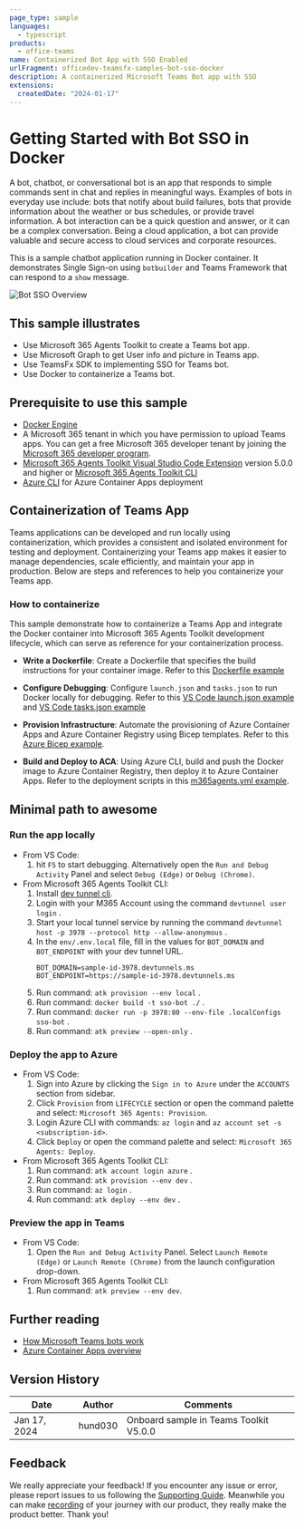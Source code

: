 ```yaml
---
page_type: sample
languages:
  - typescript
products:
  - office-teams
name: Containerized Bot App with SSO Enabled
urlFragment: officedev-teamsfx-samples-bot-sso-docker
description: A containerized Microsoft Teams Bot app with SSO
extensions:
  createdDate: "2024-01-17"
---
```


# Getting Started with Bot SSO in Docker

A bot, chatbot, or conversational bot is an app that responds to simple commands sent in chat and replies in meaningful ways. Examples of bots in everyday use include: bots that notify about build failures, bots that provide information about the weather or bus schedules, or provide travel information. A bot interaction can be a quick question and answer, or it can be a complex conversation. Being a cloud application, a bot can provide valuable and secure access to cloud services and corporate resources.

This is a sample chatbot application running in Docker container. It demonstrates Single Sign-on using `botbuilder` and Teams Framework that can respond to a `show` message.

![Bot SSO Overview](assets/sampleDemo.gif)

## This sample illustrates

- Use Microsoft 365 Agents Toolkit to create a Teams bot app.
- Use Microsoft Graph to get User info and picture in Teams app.
- Use TeamsFx SDK to implementing SSO for Teams bot.
- Use Docker to containerize a Teams bot.

## Prerequisite to use this sample

- [Docker Engine](https://docs.docker.com/engine/install/)
- A Microsoft 365 tenant in which you have permission to upload Teams apps. You can get a free Microsoft 365 developer tenant by joining the [Microsoft 365 developer program](https://developer.microsoft.com/en-us/microsoft-365/dev-program).
- [Microsoft 365 Agents Toolkit Visual Studio Code Extension](https://aka.ms/teams-toolkit) version 5.0.0 and higher or [Microsoft 365 Agents Toolkit CLI](https://aka.ms/teamsfx-toolkit-cli)
- [Azure CLI](https://learn.microsoft.com/cli/azure/install-azure-cli) for Azure Container Apps deployment

## Containerization of Teams App

Teams applications can be developed and run locally using containerization, which provides a consistent and isolated environment for testing and deployment. Containerizing your Teams app makes it easier to manage dependencies, scale efficiently, and maintain your app in production. Below are steps and references to help you containerize your Teams app.

### How to containerize

This sample demonstrate how to containerize a Teams App and integrate the Docker container into Microsoft 365 Agents Toolkit development lifecycle, which can serve as reference for your containerization process.

- **Write a Dockerfile**: Create a Dockerfile that specifies the build instructions for your container image. Refer to this [Dockerfile example](./Dockerfile)

- **Configure Debugging**: Configure `launch.json` and `tasks.json` to run Docker locally for debugging. Refer to this [VS Code launch.json example](./.vscode/launch.json) and [VS Code tasks.json example](./.vscode/tasks.json)

- **Provision Infrastructure**: Automate the provisioning of Azure Container Apps and Azure Container Registry using Bicep templates. Refer to this [Azure Bicep example](./infra/azure.bicep).

- **Build and Deploy to ACA**: Using Azure CLI, build and push the Docker image to Azure Container Registry, then deploy it to Azure Container Apps. Refer to the deployment scripts in this [m365agents.yml example](./m365agents.yml).

## Minimal path to awesome

### Run the app locally

- From VS Code:
  1. hit `F5` to start debugging. Alternatively open the `Run and Debug Activity` Panel and select `Debug (Edge)` or `Debug (Chrome)`.
- From Microsoft 365 Agents Toolkit CLI:
  1.  Install [dev tunnel cli](https://aka.ms/teamsfx-install-dev-tunnel).
  1.  Login with your M365 Account using the command `devtunnel user login` .
  1.  Start your local tunnel service by running the command `devtunnel host -p 3978 --protocol http --allow-anonymous` .
  1.  In the `env/.env.local` file, fill in the values for `BOT_DOMAIN` and `BOT_ENDPOINT` with your dev tunnel URL.
      ```
      BOT_DOMAIN=sample-id-3978.devtunnels.ms
      BOT_ENDPOINT=https://sample-id-3978.devtunnels.ms
      ```
  1.  Run command: `atk provision --env local` .
  1.  Run command: `docker build -t sso-bot ./` .
  1.  Run command: `docker run -p 3978:80 --env-file .localConfigs sso-bot` .
  1.  Run command: `atk preview --open-only` .

### Deploy the app to Azure

- From VS Code:
  1. Sign into Azure by clicking the `Sign in to Azure` under the `ACCOUNTS` section from sidebar.
  1. Click `Provision` from `LIFECYCLE` section or open the command palette and select: `Microsoft 365 Agents: Provision`.
  1. Login Azure CLI with commands: `az login` and `az account set -s <subscription-id>`.
  1. Click `Deploy` or open the command palette and select: `Microsoft 365 Agents: Deploy`.
- From Microsoft 365 Agents Toolkit CLI:
  1. Run command: `atk account login azure` .
  1. Run command: `atk provision --env dev` .
  1. Run command: `az login` .
  1. Run command: `atk deploy --env dev` .

### Preview the app in Teams

- From VS Code:
  1. Open the `Run and Debug Activity` Panel. Select `Launch Remote (Edge)` or `Launch Remote (Chrome)` from the launch configuration drop-down.
- From Microsoft 365 Agents Toolkit CLI:
  1. Run command: `atk preview --env dev`.

## Further reading

- [How Microsoft Teams bots work](https://docs.microsoft.com/azure/bot-service/bot-builder-basics-teams?view=azure-bot-service-4.0&tabs=javascript)
- [Azure Container Apps overview](https://learn.microsoft.com/azure/container-apps/overview)

## Version History

| Date         | Author     | Comments                               |
| ------------ | ---------- | -------------------------------------- |
| Jan 17, 2024  | hund030   | Onboard sample in Teams Toolkit V5.0.0 |

## Feedback

We really appreciate your feedback! If you encounter any issue or error, please report issues to us following the [Supporting Guide](https://github.com/OfficeDev/TeamsFx-Samples/blob/dev/SUPPORT.md). Meanwhile you can make [recording](https://aka.ms/teamsfx-record) of your journey with our product, they really make the product better. Thank you!
